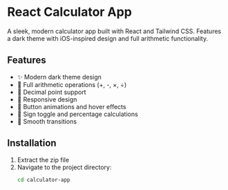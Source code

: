 # React Calculator App

A sleek, modern calculator app built with React and Tailwind CSS. Features a dark theme with iOS-inspired design and full arithmetic functionality.

## Features

- ✨ Modern dark theme design
- 🧮 Full arithmetic operations (+, -, ×, ÷)
- 🔢 Decimal point support
- 📱 Responsive design
- 🎯 Button animations and hover effects
- 🔄 Sign toggle and percentage calculations
- 💫 Smooth transitions

## Installation

1. Extract the zip file
2. Navigate to the project directory:
   ```bash
   cd calculator-app
